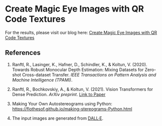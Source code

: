 # Create Magic Eye Images with QR Code Textures

For the results, please visit our blog here: [Create Magic Eye Images with QR Code Textures](https://blogs.gwu.edu/joanne-hsieh/2024/12/16/creating-magic-eye-images-with-qr-code-textures/)

## References

1. Ranftl, R., Lasinger, K., Hafner, D., Schindler, K., & Koltun, V. (2020). Towards Robust Monocular Depth Estimation: Mixing Datasets for Zero-shot Cross-dataset Transfer. *IEEE Transactions on Pattern Analysis and Machine Intelligence (TPAMI)*.

2. Ranftl, R., Bochkovskiy, A., & Koltun, V. (2021). Vision Transformers for Dense Prediction. *ArXiv preprint*. [Link to Paper](https://arxiv.org/abs/2103.13413)

3. Making Your Own Autostereograms using Python: https://flothesof.github.io/making-stereograms-Python.html
 
4. The input images are generated from [DALL·E](https://openai.com/index/dall-e-2/).
